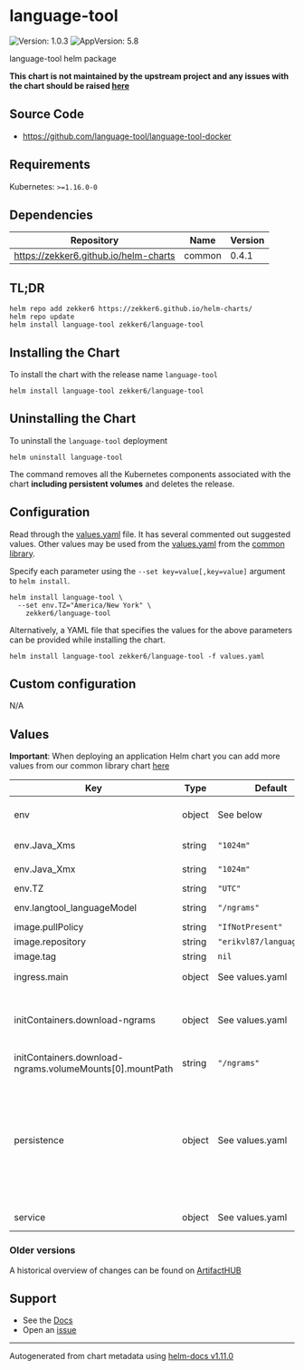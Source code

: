# language-tool

![Version: 1.0.3](https://img.shields.io/badge/Version-1.0.3-informational?style=flat-square) ![AppVersion: 5.8](https://img.shields.io/badge/AppVersion-5.8-informational?style=flat-square)

language-tool helm package

**This chart is not maintained by the upstream project and any issues with the chart should be raised [here](https://github.com/zekker6/helm-charts/issues/new)**

## Source Code

* <https://github.com/language-tool/language-tool-docker>

## Requirements

Kubernetes: `>=1.16.0-0`

## Dependencies

| Repository | Name | Version |
|------------|------|---------|
| https://zekker6.github.io/helm-charts | common | 0.4.1 |

## TL;DR

```console
helm repo add zekker6 https://zekker6.github.io/helm-charts/
helm repo update
helm install language-tool zekker6/language-tool
```

## Installing the Chart

To install the chart with the release name `language-tool`

```console
helm install language-tool zekker6/language-tool
```

## Uninstalling the Chart

To uninstall the `language-tool` deployment

```console
helm uninstall language-tool
```

The command removes all the Kubernetes components associated with the chart **including persistent volumes** and deletes the release.

## Configuration

Read through the [values.yaml](./values.yaml) file. It has several commented out suggested values.
Other values may be used from the [values.yaml](https://github.com/zekker6/helm-charts/blob/main/charts/library/common/values.yaml) from the [common library](https://github.com/zekker6/helm-charts/blob/main/charts/library/common).

Specify each parameter using the `--set key=value[,key=value]` argument to `helm install`.

```console
helm install language-tool \
  --set env.TZ="America/New York" \
    zekker6/language-tool
```

Alternatively, a YAML file that specifies the values for the above parameters can be provided while installing the chart.

```console
helm install language-tool zekker6/language-tool -f values.yaml
```

## Custom configuration

N/A

## Values

**Important**: When deploying an application Helm chart you can add more values from our common library chart [here](https://github.com/zekker6/helm-charts/blob/main/charts/library/common)

| Key | Type | Default | Description |
|-----|------|---------|-------------|
| env | object | See below | environment variables. See more environment variables in the [container documentation](https://github.com/Erikvl87/docker-languagetool). |
| env.Java_Xms | string | `"1024m"` | Make sure this matches values at `.Values.resources.requests.memory` |
| env.Java_Xmx | string | `"1024m"` | Make sure this matches values at `.Values.resources.limits.memory` |
| env.TZ | string | `"UTC"` | Set the container timezone |
| env.langtool_languageModel | string | `"/ngrams"` | Make sure this matches `.Values.persistence.config.mountPath` |
| image.pullPolicy | string | `"IfNotPresent"` | image pull policy |
| image.repository | string | `"erikvl87/languagetool"` | image repository |
| image.tag | string | `nil` | image tag |
| ingress.main | object | See values.yaml | Enable and configure ingress settings for the chart under this key. |
| initContainers.download-ngrams | object | See values.yaml | Init container to set up ngram files. For other languages check for archives [here](https://languagetool.org/download/ngram-data/) Archive download disabled by default, please enable it when deploying |
| initContainers.download-ngrams.volumeMounts[0].mountPath | string | `"/ngrams"` | Make sure this matches `.Values.persistence.config.mountPath` |
| persistence | object | See values.yaml | Configure persistence settings for the chart under this key. ngram archive for EN is 9G in size, please ensure your pod have enough disk space to download and unpack files By default init container only installs EN ngram files, that would take approx 14G after unpacking + 9GB for downloading Also, it will take some time to download archive depending on download speed available |
| service | object | See values.yaml | Configures service settings for the chart. |

### Older versions

A historical overview of changes can be found on [ArtifactHUB](https://artifacthub.io/packages/helm/zekker6/language-tool?modal=changelog)

## Support

- See the [Docs](http://zekker6.github.io/helm-charts/docs/)
- Open an [issue](https://github.com/zekker6/helm-charts/issues/new)

----------------------------------------------
Autogenerated from chart metadata using [helm-docs v1.11.0](https://github.com/norwoodj/helm-docs/releases/v1.11.0)
